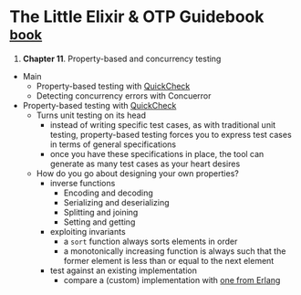 # The Little Elixir & OTP Guidebook <sup>[book][book]</sup>

1. **Chapter 11**. Property-based and concurrency testing
  + Main
    * Property-based testing with [QuickCheck][eqc_ex]
    * Detecting concurrency errors with Concuerror
  + Property-based testing with [QuickCheck][eqc_ex]
    * Turns unit testing on its head
      - instead of writing specific test cases, as with traditional unit testing, property-based testing forces you to express test cases in terms of general specifications
      - once you have these specifications in place, the tool can generate as many test cases as your heart desires
    * How do you go about designing your own properties?
        - inverse functions
            + Encoding and decoding
            + Serializing and deserializing
            + Splitting and joining
            + Setting and getting
        - exploiting invariants
            + a `sort` function always sorts elements in order
            + a monotonically increasing function is always such that the former element is less than or equal to the next element
        - test against an existing implementation
            + compare a (custom) implementation with [one from Erlang][thomas-arts-2015]

  [book]: https://www.manning.com/books/the-little-elixir-and-otp-guidebook
  [eqc_ex]: https://github.com/Quviq/eqc_ex
  [thomas-arts-2015]: http://www.erlang-factory.com/static/upload/media/144897884167052thomasartserlangfactoryberlin2015.pdf
